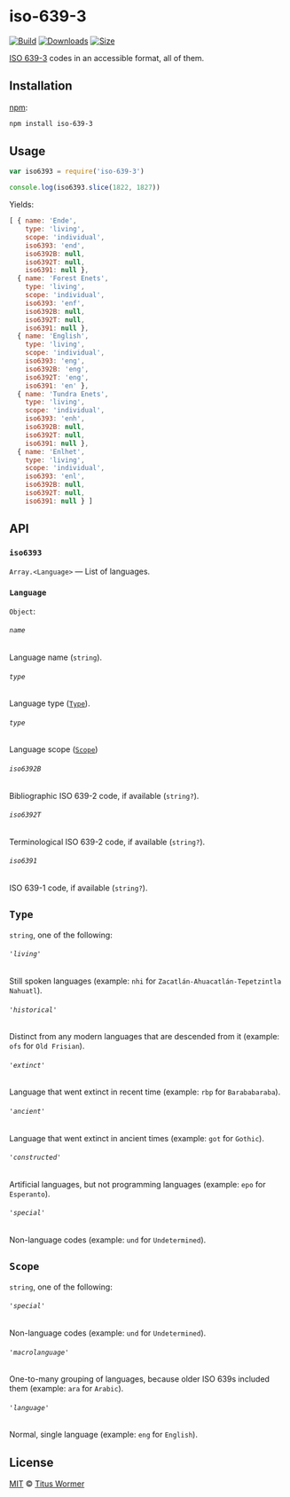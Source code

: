 # iso-639-3

[![Build][build-badge]][build]
[![Downloads][downloads-badge]][downloads]
[![Size][size-badge]][size]

[ISO 639-3][iso] codes in an accessible format, all of them.

## Installation

[npm][]:

```bash
npm install iso-639-3
```

## Usage

```javascript
var iso6393 = require('iso-639-3')

console.log(iso6393.slice(1822, 1827))
```

Yields:

```javascript
[ { name: 'Ende',
    type: 'living',
    scope: 'individual',
    iso6393: 'end',
    iso6392B: null,
    iso6392T: null,
    iso6391: null },
  { name: 'Forest Enets',
    type: 'living',
    scope: 'individual',
    iso6393: 'enf',
    iso6392B: null,
    iso6392T: null,
    iso6391: null },
  { name: 'English',
    type: 'living',
    scope: 'individual',
    iso6393: 'eng',
    iso6392B: 'eng',
    iso6392T: 'eng',
    iso6391: 'en' },
  { name: 'Tundra Enets',
    type: 'living',
    scope: 'individual',
    iso6393: 'enh',
    iso6392B: null,
    iso6392T: null,
    iso6391: null },
  { name: 'Enlhet',
    type: 'living',
    scope: 'individual',
    iso6393: 'enl',
    iso6392B: null,
    iso6392T: null,
    iso6391: null } ]
```

## API

### `iso6393`

`Array.<Language>` — List of languages.

### `Language`

`Object`:

###### `name`

Language name (`string`).

###### `type`

Language type ([`Type`][type]).

###### `type`

Language scope ([`Scope`][scope])

###### `iso6392B`

Bibliographic ISO 639-2 code, if available (`string?`).

###### `iso6392T`

Terminological ISO 639-2 code, if available (`string?`).

###### `iso6391`

ISO 639-1 code, if available (`string?`).

## `Type`

`string`, one of the following:

###### `'living'`

Still spoken languages (example: `nhi` for `Zacatlán-Ahuacatlán-Tepetzintla
Nahuatl`).

###### `'historical'`

Distinct from any modern languages that are descended from it (example: `ofs`
for `Old Frisian`).

###### `'extinct'`

Language that went extinct in recent time (example: `rbp` for `Barababaraba`).

###### `'ancient'`

Language that went extinct in ancient times (example: `got` for `Gothic`).

###### `'constructed'`

Artificial languages, but not programming languages (example: `epo` for
`Esperanto`).

###### `'special'`

Non-language codes (example: `und` for `Undetermined`).

## `Scope`

`string`, one of the following:

###### `'special'`

Non-language codes (example: `und` for `Undetermined`).

###### `'macrolanguage'`

One-to-many grouping of languages, because older ISO 639s included them
(example: `ara` for `Arabic`).

###### `'language'`

Normal, single language (example: `eng` for `English`).

## License

[MIT][license] © [Titus Wormer][author]

<!-- Definition -->

[build-badge]: https://img.shields.io/travis/wooorm/iso-639-3.svg

[build]: https://travis-ci.org/wooorm/iso-639-3

[downloads-badge]: https://img.shields.io/npm/dm/iso-639-3.svg

[downloads]: https://www.npmjs.com/package/iso-639-3

[size-badge]: https://img.shields.io/bundlephobia/minzip/iso-639-3.svg

[size]: https://bundlephobia.com/result?p=iso-639-3

[npm]: https://docs.npmjs.com/cli/install

[license]: license

[author]: https://wooorm.com

[iso]: https://iso639-3.sil.org

[type]: #type

[scope]: #scope

